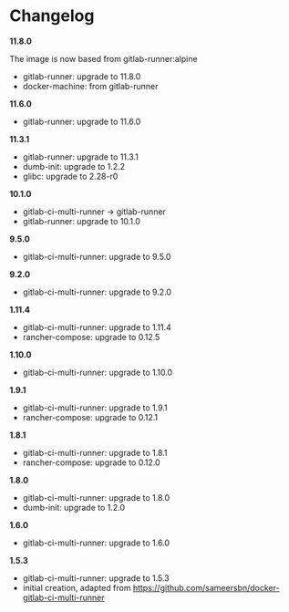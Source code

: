 # Changelog

**11.8.0**

The image is now based from gitlab-runner:alpine

- gitlab-runner: upgrade to 11.8.0
- docker-machine: from gitlab-runner

**11.6.0**

- gitlab-runner: upgrade to 11.6.0

**11.3.1**

- gitlab-runner: upgrade to 11.3.1
- dumb-init: upgrade to 1.2.2
- glibc: upgrade to 2.28-r0

**10.1.0**

- gitlab-ci-multi-runner -> gitlab-runner
- gitlab-runner: upgrade to 10.1.0

**9.5.0**

- gitlab-ci-multi-runner: upgrade to 9.5.0

**9.2.0**

- gitlab-ci-multi-runner: upgrade to 9.2.0

**1.11.4**

- gitlab-ci-multi-runner: upgrade to 1.11.4
- rancher-compose: upgrade to 0.12.5

**1.10.0**

- gitlab-ci-multi-runner: upgrade to 1.10.0

**1.9.1**

- gitlab-ci-multi-runner: upgrade to 1.9.1
- rancher-compose: upgrade to 0.12.1

**1.8.1**

- gitlab-ci-multi-runner: upgrade to 1.8.1
- rancher-compose: upgrade to 0.12.0

**1.8.0**

- gitlab-ci-multi-runner: upgrade to 1.8.0
- dumb-init: upgrade to 1.2.0

**1.6.0**

- gitlab-ci-multi-runner: upgrade to 1.6.0

**1.5.3**

- gitlab-ci-multi-runner: upgrade to 1.5.3
- initial creation, adapted from https://github.com/sameersbn/docker-gitlab-ci-multi-runner
